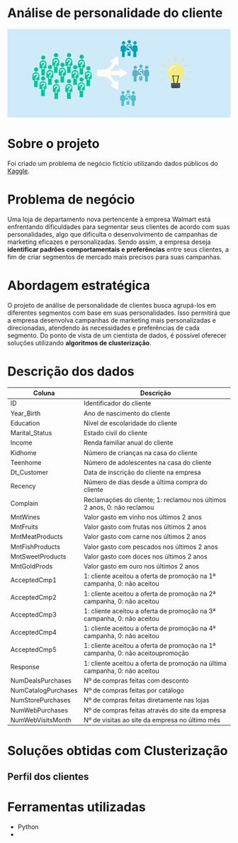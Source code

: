 # Análise de personalidade do cliente
![img1](imgs/img1.png)

# Sobre o projeto

Foi criado um problema de negócio fictício utilizando dados públicos do [Kaggle](https://www.kaggle.com/datasets/imakash3011/customer-personality-analysis?select=marketing_campaign.csv).


# Problema de negócio

Uma loja de departamento nova pertencente à empresa Walmart está enfrentando dificuldades para segmentar seus clientes de acordo com suas personalidades,  algo que dificulta o desenvolvimento de campanhas de marketing eficazes e personalizadas. Sendo assim, a empresa deseja **identificar padrões comportamentais e preferências** entre seus clientes, a fim de criar segmentos de mercado mais precisos para suas campanhas.


# Abordagem estratégica

O projeto de análise de personalidade de clientes busca agrupá-los em diferentes segmentos com base em suas personalidades. Isso permitirá que a empresa desenvolva campanhas de marketing mais personalizadas e direcionadas, atendendo às necessidades e preferências de cada segmento. Do ponto de vista de um cientista de dados, é possível oferecer soluções utilizando **algoritmos de clusterização**.

# Descrição dos dados

Coluna | Descrição
-------| --------
ID | Identificador do cliente
Year_Birth | Ano de nascimento do cliente
Education| Nível de escolaridade do cliente
Marital_Status | Estado civil do cliente
Income | Renda familiar anual do cliente
Kidhome | Número de crianças na casa do cliente
Teenhome | Número de adolescentes na casa do cliente
Dt_Customer | Data de inscrição do cliente na empresa
Recency | Número de dias desde a última compra do cliente
Complain| Reclamações do cliente; 1: reclamou nos últimos 2 anos, 0: não reclamou
MntWines | Valor gasto em vinho nos últimos 2 anos
MntFruits | Valor gasto com frutas nos últimos 2 anos
MntMeatProducts | Valor gasto com carne nos últimos 2 anos
MntFishProducts | Valor gasto com pescados nos últimos 2 anos
MntSweetProducts | Valor gasto com doces nos últimos 2 anos
MntGoldProds | Valor gasto em ouro nos últimos 2 anos
AcceptedCmp1 | 1: cliente aceitou a oferta de promoção na 1ª campanha, 0: não aceitou
AcceptedCmp2 | 1: cliente aceitou a oferta de promoção na 2ª campanha, 0: não aceitou
AcceptedCmp3 | 1: cliente aceitou a oferta de promoção na 3ª campanha, 0: não aceitou
AcceptedCmp4 | 1: cliente aceitou a oferta de promoção na 4ª campanha, 0: não aceitou
AcceptedCmp5 | 1: cliente aceitou a oferta de promoção na 1ª campanha, 0: não aceitoupromoção
Response | 1: cliente aceitou a oferta de promoção na última campanha, 0: não aceitou
NumDealsPurchases | Nº de compras feitas com desconto
NumCatalogPurchases | Nº de compras feitas por catálogo
NumStorePurchases | Nº de compras feitas diretamente nas lojas
NumWebPurchases | Nº de compras feitas através do site da empresa
NumWebVisitsMonth | Nº de visitas ao site da empresa no último mês


# Soluções obtidas com Clusterização
## Perfil dos clientes

##

# Ferramentas utilizadas

- Python
- 